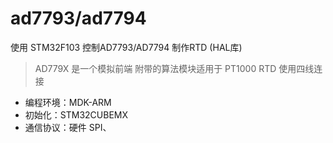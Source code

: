 # ad7793/ad7794
使用 STM32F103 控制AD7793/AD7794 制作RTD (HAL库)
>AD779X 是一个模拟前端 附带的算法模块适用于 PT1000
>RTD 使用四线连接
- 编程环境：MDK-ARM
- 初始化：STM32CUBEMX
- 通信协议：硬件 SPI、

